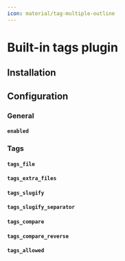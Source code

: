 ```yaml
---
icon: material/tag-multiple-outline
---
```



# Built-in tags plugin

## Installation

## Configuration

### General

#### `enabled`

### Tags

#### `tags_file`
#### `tags_extra_files`
#### `tags_slugify`
#### `tags_slugify_separator`
#### `tags_compare`
#### `tags_compare_reverse`
#### `tags_allowed`
